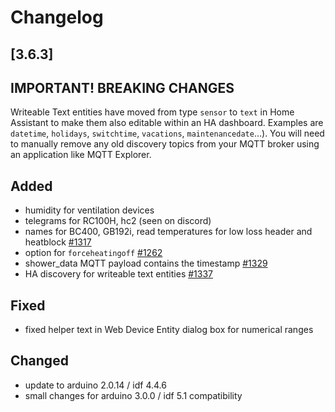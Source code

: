 # Changelog

## [3.6.3]

## **IMPORTANT! BREAKING CHANGES**

Writeable Text entities have moved from type `sensor` to `text` in Home Assistant to make them also editable within an HA dashboard. Examples are `datetime`, `holidays`, `switchtime`, `vacations`, `maintenancedate`...). You will need to manually remove any old discovery topics from your MQTT broker using an application like MQTT Explorer.

## Added

- humidity for ventilation devices
- telegrams for RC100H, hc2 (seen on discord)
- names for BC400, GB192i, read temperatures for low loss header and heatblock [#1317](https://github.com/emsesp/EMS-ESP32/discussions/1317)
- option for `forceheatingoff` [#1262](https://github.com/emsesp/EMS-ESP32/issues/1262)
- shower_data MQTT payload contains the timestamp [#1329](https://github.com/emsesp/EMS-ESP32/issues/1329)
- HA discovery for writeable text entities [#1337](https://github.com/emsesp/EMS-ESP32/pull/1377)

## Fixed

- fixed helper text in Web Device Entity dialog box for numerical ranges

## Changed

- update to arduino 2.0.14 / idf 4.4.6
- small changes for arduino 3.0.0 / idf 5.1 compatibility
